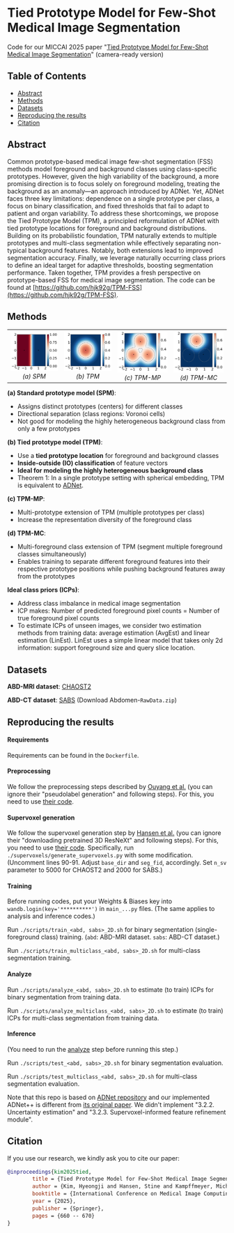 # Tied Prototype Model for Few-Shot Medical Image Segmentation

Code for our MICCAI 2025 paper "[Tied Prototype Model for Few-Shot Medical Image Segmentation](https://papers.miccai.org/miccai-2025/paper/2931_paper.pdf)" (camera-ready version)




## Table of Contents
- [Abstract](#abstract)
- [Methods](#methods)
- [Datasets](#datasets)
- [Reproducing the results](#reproducing-the-results)
- [Citation](#citation)

## Abstract
Common prototype-based medical image few-shot segmentation (FSS) methods model foreground and background classes using class-specific prototypes. However, given the high variability of the background, a more promising direction is to focus solely on foreground modeling, treating the background as an anomaly—an approach introduced by ADNet. Yet, ADNet faces three key limitations: dependence on a single prototype per class, a focus on binary classification, and fixed thresholds that fail to adapt to patient and organ variability. To address these shortcomings, we propose the Tied Prototype Model (TPM), a principled reformulation of ADNet with tied prototype locations for foreground and background distributions. Building on its probabilistic foundation, TPM naturally extends to multiple prototypes and multi-class segmentation while effectively separating non-typical background features. Notably, both extensions lead to improved segmentation accuracy. Finally, we leverage naturally occurring class priors to define an ideal target for adaptive thresholds, boosting segmentation performance. Taken together, TPM provides a fresh perspective on prototype-based FSS for medical image segmentation. The code can be found at [https://github.com/hjk92g/TPM-FSS](https://github.com/hjk92g/TPM-FSS).

## Methods
<div align="center">
  <table>
    <tr>
      <td align="center">
        <img src="figures/standard_proto_model.png" alt="Image 1" width="240"/><br>
        <em>(a) SPM </em>
      </td>
      <td align="center">
        <img src="figures/tied_proto_model.png" alt="Image 2" width="240"/><br>
        <em>(b) TPM</em>
      </td>
      <td align="center">
        <img src="figures/tied_proto_model_MP.png" alt="Image 3" width="240"/><br>
        <em>(c) TPM-MP</em>
      </td>
      <td align="center">
        <img src="figures/tied_proto_model_MC.png" alt="Image 4" width="240"/><br>
        <em>(d) TPM-MC</em>
      </td>
    </tr>
  </table>
</div>

**(a) Standard prototype model (SPM)**: 
- Assigns distinct prototypes (centers) for different classes 
- Directional separation (class regions: Voronoi cells)
- Not good for modeling the highly heterogeneous background class from only a few prototypes


**(b) Tied prototype model (TPM)**: 
- Use a **tied prototype location** for foreground and background classes
- **Inside-outside (IO) classification** of feature vectors
- **Ideal for modeling the highly heterogeneous background class**
- Theorem 1: In a single prototype setting with spherical embedding, TPM is equivalent to [ADNet](https://doi.org/10.1016/j.media.2022.102385).

**(c) TPM-MP**: 
- Multi-prototype extension of TPM (multiple prototypes per class)
- Increase the representation diversity of the foreground class

**(d) TPM-MC**: 
- Multi-foreground class extension of TPM (segment multiple foreground classes simultaneously)
- Enables training to separate different foreground features into their respective prototype positions while pushing background features away from the prototypes

**Ideal class priors (ICPs)**: 
- Address class imbalance in medical image segmentation
- ICP makes: Number of predicted foreground pixel counts = Number of true foreground pixel counts
- To estimate ICPs of unseen images, we consider two estimation methods from training data: average estimation (AvgEst) and linear estimation (LinEst). LinEst uses a simple linear model that takes only 2d information: support foreground size and query slice location.

## Datasets
**ABD-MRI dataset**: [CHAOST2](https://chaos.grand-challenge.org/) 

**ABD-CT dataset**: [SABS](https://www.synapse.org/Synapse:syn3193805/wiki/) (Download Abdomen-`RawData.zip`)

## Reproducing the results

#### Requirements 
Requirements can be found in the `Dockerfile`.

#### Preprocessing
We follow the preprocessing steps described by [Ouyang et al.](https://github.com/cheng-01037/Self-supervised-Fewshot-Medical-Image-Segmentation/tree/2f2a22b74890cb9ad5e56ac234ea02b9f1c7a535?tab=readme-ov-file#2-data-pre-processing) (you can ignore their "pseudolabel generation" and following steps). For this, you need to use [their code](https://github.com/cheng-01037/Self-supervised-Fewshot-Medical-Image-Segmentation/tree/master/data).

#### Supervoxel generation
We follow the supervoxel generation step by [Hansen et al.](https://github.com/sha168/ADNet?tab=readme-ov-file#training) (you can ignore their "downloading pretrained 3D ResNeXt" and following steps). For this, you need to use [their code](https://github.com/sha168/ADNet/tree/main/supervoxels).
Specifically, run `./supervoxels/generate_supervoxels.py` with some modification. (Uncomment lines 90-91. Adjust `base_dir` and `seg_fid`, accordingly. Set `n_sv` parameter to 5000 for CHAOST2 and 2000 for SABS.)

#### Training
Before running codes, put your Weights & Biases key into `wandb.login(key='**********')` in `main_...py` files. (The same applies to analysis and inference codes.)

Run `./scripts/train_<abd, sabs>_2D.sh` for binary segmentation (single-foreground class) training. (`abd`: ABD-MRI dataset. `sabs`: ABD-CT dataset.)

Run `./scripts/train_multiclass_<abd, sabs>_2D.sh` for multi-class segmentation training.

#### Analyze
Run `./scripts/analyze_<abd, sabs>_2D.sh` to estimate (to train) ICPs for binary segmentation from training data.

Run `./scripts/analyze_multiclass_<abd, sabs>_2D.sh` to estimate (to train) ICPs for multi-class segmentation from training data.

#### Inference
(You need to run the [analyze](#analyze) step before running this step.)

Run `./scripts/test_<abd, sabs>_2D.sh` for binary segmentation evaluation.

Run `./scripts/test_multiclass_<abd, sabs>_2D.sh` for multi-class segmentation evaluation.

Note that this repo is based on [ADNet repository](https://github.com/sha168/ADNet) and our implemented ADNet++ is different from [its original paper](https://doi.org/10.1016/j.media.2023.102870). We didn't implement "3.2.2. Uncertainty estimation" and "3.2.3. Supervoxel-informed feature refinement module". 



## Citation
If you use our research, we kindly ask you to cite our paper: 
```bibtex
@inproceedings{kim2025tied,
        title = {Tied Prototype Model for Few-Shot Medical Image Segmentation},
        author = {Kim, Hyeongji and Hansen, Stine and Kampffmeyer, Michael},
        booktitle = {International Conference on Medical Image Computing and Computer-Assisted Intervention},
        year = {2025},
        publisher = {Springer},
        pages = {660 -- 670}
}
